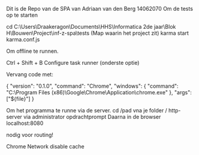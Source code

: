 Dit is de Repo van de SPA van Adriaan van den Berg 14062070
Om de tests op te starten

cd C:\Users\Draakeragon\Documents\HHS\Informatica 2de jaar\Blok H\Bouwen\Project\inf-z-spa\tests
(Map waarin het project zit)
karma start karma.conf.js


Om offline te runnen.

Ctrl + Shift + B
Configure task runner (onderste optie)

Vervang code met: 

{
    "version": "0.1.0",
    "command": "Chrome",
    "windows": {
        "command": "C:\\Program Files (x86)\\Google\\Chrome\\Application\\chrome.exe"
    },
    "args": ["${file}"]
}

Om het programma te runne via de server.
cd /pad vna je folder / http-server  via administrator opdrachtprompt
Daarna in de browser localhost:8080

nodig voor routing!

Chrome Network disable cache

